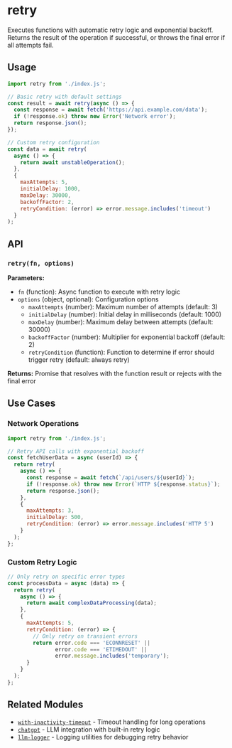 # retry

Executes functions with automatic retry logic and exponential backoff. Returns the result of the operation if successful, or throws the final error if all attempts fail.

## Usage

```javascript
import retry from './index.js';

// Basic retry with default settings
const result = await retry(async () => {
  const response = await fetch('https://api.example.com/data');
  if (!response.ok) throw new Error('Network error');
  return response.json();
});

// Custom retry configuration
const data = await retry(
  async () => {
    return await unstableOperation();
  },
  {
    maxAttempts: 5,
    initialDelay: 1000,
    maxDelay: 30000,
    backoffFactor: 2,
    retryCondition: (error) => error.message.includes('timeout')
  }
);
```

## API

### `retry(fn, options)`

**Parameters:**
- `fn` (function): Async function to execute with retry logic
- `options` (object, optional): Configuration options
  - `maxAttempts` (number): Maximum number of attempts (default: 3)
  - `initialDelay` (number): Initial delay in milliseconds (default: 1000)
  - `maxDelay` (number): Maximum delay between attempts (default: 30000)
  - `backoffFactor` (number): Multiplier for exponential backoff (default: 2)
  - `retryCondition` (function): Function to determine if error should trigger retry (default: always retry)

**Returns:** Promise that resolves with the function result or rejects with the final error

## Use Cases

### Network Operations
```javascript
import retry from './index.js';

// Retry API calls with exponential backoff
const fetchUserData = async (userId) => {
  return retry(
    async () => {
      const response = await fetch(`/api/users/${userId}`);
      if (!response.ok) throw new Error(`HTTP ${response.status}`);
      return response.json();
    },
    {
      maxAttempts: 3,
      initialDelay: 500,
      retryCondition: (error) => error.message.includes('HTTP 5')
    }
  );
};
```

### Custom Retry Logic
```javascript
// Only retry on specific error types
const processData = async (data) => {
  return retry(
    async () => {
      return await complexDataProcessing(data);
    },
    {
      maxAttempts: 5,
      retryCondition: (error) => {
        // Only retry on transient errors
        return error.code === 'ECONNRESET' || 
               error.code === 'ETIMEDOUT' ||
               error.message.includes('temporary');
      }
    }
  );
};
```

## Related Modules

- [`with-inactivity-timeout`](../with-inactivity-timeout/README.md) - Timeout handling for long operations
- [`chatgpt`](../chatgpt/README.md) - LLM integration with built-in retry logic
- [`llm-logger`](../llm-logger/README.md) - Logging utilities for debugging retry behavior 